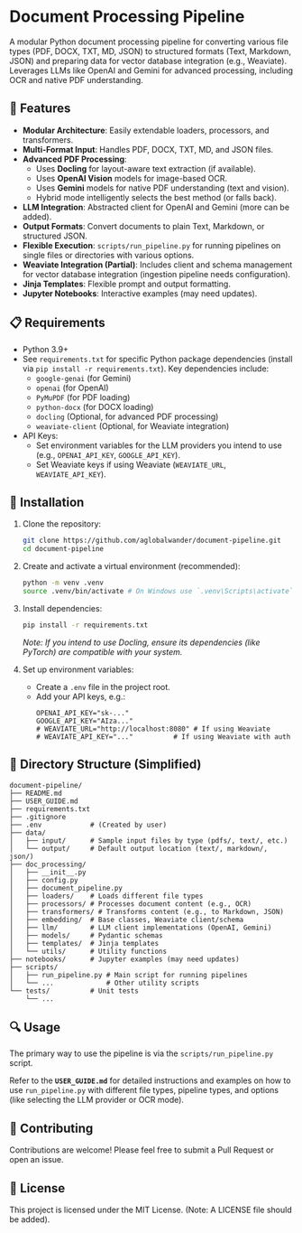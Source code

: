 # Document Processing Pipeline

A modular Python document processing pipeline for converting various file types (PDF, DOCX, TXT, MD, JSON) to structured formats (Text, Markdown, JSON) and preparing data for vector database integration (e.g., Weaviate). Leverages LLMs like OpenAI and Gemini for advanced processing, including OCR and native PDF understanding.

## 🌟 Features

-   **Modular Architecture**: Easily extendable loaders, processors, and transformers.
-   **Multi-Format Input**: Handles PDF, DOCX, TXT, MD, and JSON files.
-   **Advanced PDF Processing**:
    -   Uses **Docling** for layout-aware text extraction (if available).
    -   Uses **OpenAI Vision** models for image-based OCR.
    -   Uses **Gemini** models for native PDF understanding (text and vision).
    -   Hybrid mode intelligently selects the best method (or falls back).
-   **LLM Integration**: Abstracted client for OpenAI and Gemini (more can be added).
-   **Output Formats**: Convert documents to plain Text, Markdown, or structured JSON.
-   **Flexible Execution**: `scripts/run_pipeline.py` for running pipelines on single files or directories with various options.
-   **Weaviate Integration (Partial)**: Includes client and schema management for vector database integration (ingestion pipeline needs configuration).
-   **Jinja Templates**: Flexible prompt and output formatting.
-   **Jupyter Notebooks**: Interactive examples (may need updates).

## 📋 Requirements

-   Python 3.9+
-   See `requirements.txt` for specific Python package dependencies (install via `pip install -r requirements.txt`). Key dependencies include:
    -   `google-genai` (for Gemini)
    -   `openai` (for OpenAI)
    -   `PyMuPDF` (for PDF loading)
    -   `python-docx` (for DOCX loading)
    -   `docling` (Optional, for advanced PDF processing)
    -   `weaviate-client` (Optional, for Weaviate integration)
-   API Keys:
    -   Set environment variables for the LLM providers you intend to use (e.g., `OPENAI_API_KEY`, `GOOGLE_API_KEY`).
    -   Set Weaviate keys if using Weaviate (`WEAVIATE_URL`, `WEAVIATE_API_KEY`).

## 🚀 Installation

1.  Clone the repository:
    ```bash
    git clone https://github.com/aglobalwander/document-pipeline.git
    cd document-pipeline
    ```

2.  Create and activate a virtual environment (recommended):
    ```bash
    python -m venv .venv
    source .venv/bin/activate # On Windows use `.venv\Scripts\activate`
    ```

3.  Install dependencies:
    ```bash
    pip install -r requirements.txt
    ```
    *Note: If you intend to use Docling, ensure its dependencies (like PyTorch) are compatible with your system.*

4.  Set up environment variables:
    *   Create a `.env` file in the project root.
    *   Add your API keys, e.g.:
        ```dotenv
        OPENAI_API_KEY="sk-..."
        GOOGLE_API_KEY="AIza..."
        # WEAVIATE_URL="http://localhost:8080" # If using Weaviate
        # WEAVIATE_API_KEY="..."          # If using Weaviate with auth
        ```

## 📄 Directory Structure (Simplified)

```
document-pipeline/
├── README.md
├── USER_GUIDE.md
├── requirements.txt
├── .gitignore
├── .env            # (Created by user)
├── data/
│   ├── input/      # Sample input files by type (pdfs/, text/, etc.)
│   └── output/     # Default output location (text/, markdown/, json/)
├── doc_processing/
│   ├── __init__.py
│   ├── config.py
│   ├── document_pipeline.py
│   ├── loaders/    # Loads different file types
│   ├── processors/ # Processes document content (e.g., OCR)
│   ├── transformers/ # Transforms content (e.g., to Markdown, JSON)
│   ├── embedding/  # Base classes, Weaviate client/schema
│   ├── llm/        # LLM client implementations (OpenAI, Gemini)
│   ├── models/     # Pydantic schemas
│   ├── templates/  # Jinja templates
│   └── utils/      # Utility functions
├── notebooks/      # Jupyter examples (may need updates)
├── scripts/
│   ├── run_pipeline.py # Main script for running pipelines
│   └── ...             # Other utility scripts
└── tests/          # Unit tests
    └── ...
```

## 🔍 Usage

The primary way to use the pipeline is via the `scripts/run_pipeline.py` script.

Refer to the **`USER_GUIDE.md`** for detailed instructions and examples on how to use `run_pipeline.py` with different file types, pipeline types, and options (like selecting the LLM provider or OCR mode).

## 🤝 Contributing

Contributions are welcome! Please feel free to submit a Pull Request or open an issue.

## 📜 License

This project is licensed under the MIT License. (Note: A LICENSE file should be added).